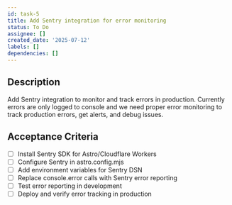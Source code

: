 ```yaml
---
id: task-5
title: Add Sentry integration for error monitoring
status: To Do
assignee: []
created_date: '2025-07-12'
labels: []
dependencies: []
---
```


## Description

Add Sentry integration to monitor and track errors in production. Currently errors are only logged to console and we need proper error monitoring to track production errors, get alerts, and debug issues.

## Acceptance Criteria

- [ ] Install Sentry SDK for Astro/Cloudflare Workers
- [ ] Configure Sentry in astro.config.mjs
- [ ] Add environment variables for Sentry DSN
- [ ] Replace console.error calls with Sentry error reporting
- [ ] Test error reporting in development
- [ ] Deploy and verify error tracking in production
